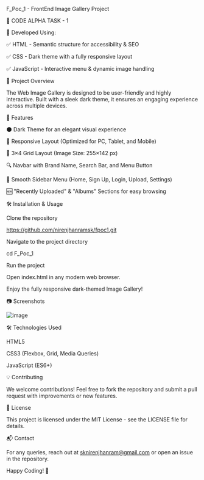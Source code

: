 F_Poc_1 - FrontEnd Image Gallery Project

📌 CODE ALPHA TASK - 1

🔧 Developed Using:

✅ HTML - Semantic structure for accessibility & SEO

✅ CSS - Dark theme with a fully responsive layout

✅ JavaScript - Interactive menu & dynamic image handling

🌟 Project Overview

The Web Image Gallery is designed to be user-friendly and highly interactive. Built with a sleek dark theme, it ensures an engaging experience across multiple devices.

🚀 Features

🌑 Dark Theme for an elegant visual experience

📱 Responsive Layout (Optimized for PC, Tablet, and Mobile)

🎨 3×4 Grid Layout (Image Size: 255×142 px)

🔍 Navbar with Brand Name, Search Bar, and Menu Button

📂 Smooth Sidebar Menu (Home, Sign Up, Login, Upload, Settings)

🆕 "Recently Uploaded" & "Albums" Sections for easy browsing

🛠 Installation & Usage

Clone the repository

https://github.com/nirenjhanramsk/fpoc1.git

Navigate to the project directory

cd F_Poc_1

Run the project

Open index.html in any modern web browser.

Enjoy the fully responsive dark-themed Image Gallery!

📷 Screenshots

![image](https://github.com/user-attachments/assets/922b2701-9070-4906-aa92-dd7daeb474f0)

🛠 Technologies Used

HTML5

CSS3 (Flexbox, Grid, Media Queries)

JavaScript (ES6+)

💡 Contributing

We welcome contributions! Feel free to fork the repository and submit a pull request with improvements or new features.

📄 License

This project is licensed under the MIT License - see the LICENSE file for details.

📬 Contact

For any queries, reach out at sknirenjhanram@gmail.com or open an issue in the repository.

Happy Coding! 🚀

